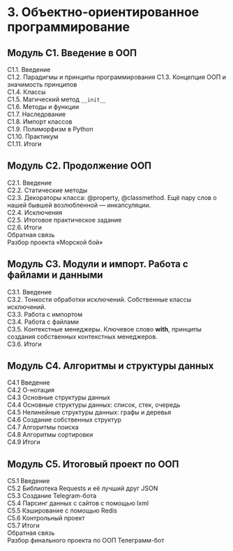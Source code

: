 # 3. Объектно-ориентированное программирование

## Модуль С1. Введение в ООП

C1.1. Введение  
C1.2. Парадигмы и принципы программирования 
C1.3. Концепция ООП и значимость принципов  
C1.4. Классы  
C1.5. Магический метод  `__init__`  
C1.6. Методы и функции  
C1.7. Наследование  
C1.8. Импорт классов  
C1.9. Полиморфизм в Python  
C1.10. Практикум  
C1.11. Итоги

## Модуль С2. Продолжение ООП

  C2.1. Введение  
  C2.2. Cтатические методы  
  C2.3. Декораторы класса: @property, @classmethod. Ещё пару слов о нашей бывшей возлюбленной — инкапсуляции.   
  C2.4. Исключения      
  C2.5. Итоговое практическое задание   
  C2.6. Итоги  
  Обратная связь  
  Разбор проекта «Морской бой»


## Модуль С3. Модули и импорт. Работа с файлами и данными


C3.1. Введение  
C3.2. Тонкости обработки исключений. Собственные классы исключений.   
C3.3. Работа с импортом    
C3.4. Работа с файлами    
C3.5. Контекстные менеджеры.  Ключевое слово **with**, принципы  создания собственных контекстных менеджеров.   
C3.6. Итоги


## Модуль С4. Алгоритмы и структуры данных


C4.1 Введение   
C4.2 О-нотация    
C4.3 Основные структуры данных    
C4.4 Основные структуры данных: список, стек, очередь   
C4.5 Нелинейные структуры данных: графы и деревья   
C4.6 Создание собственных структур    
C4.7 Алгоритмы поиска   
C4.8 Алгоритмы сортировки   
C4.9 Итоги


## Модуль С5. Итоговый проект по ООП


C5.1 Введение   
C5.2 Библиотека Requests и её лучший друг JSON    
C5.3 Создание Telegram-бота   
C5.4 Парсинг данных с сайтов с помощью lxml   
С5.5 Кэширование с помощью Redis    
С5.6 Контрольный проект   
C5.7 Итоги    
Обратная связь    
Разбор финального проекта по ООП  Телеграмм-бот   
